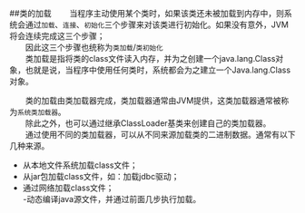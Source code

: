 ##类的加载 
&emsp;&emsp;当程序主动使用某个类时，如果该类还未被加载到内存中，则系统会通过`加载`、`连接`、`初始化`三个步骤来对该类进行初始化。如果没有意外，JVM将会连续完成这三个步骤；  
&emsp;&emsp;因此这三个步骤也统称为`类加载`/`类初始化`  
&emsp;&emsp;类加载是指将类的class文件读入内存，并为之创建一个java.lang.Class对象，也就是说，当程序中使用任何类时，系统都会为之建立一个Java.lang.Class对象。  

&emsp;&emsp;类的加载由类加载器完成，类加载器通常由JVM提供，这类加载器通常被称为`系统类加载器`。  
&emsp;&emsp;除此之外，也可以通过继承ClassLoader基类来创建自己的类加载器。  
&emsp;&emsp;通过使用不同的类加载器，可以从不同来源加载类的二进制数据。通常有以下几种来源。  
- 从本地文件系统加载class文件；  
- 从jar包加载class文件，如：加载jdbc驱动；  
- 通过网络加载class文件；  
-动态编译java源文件，并通过前面几步执行加载。 